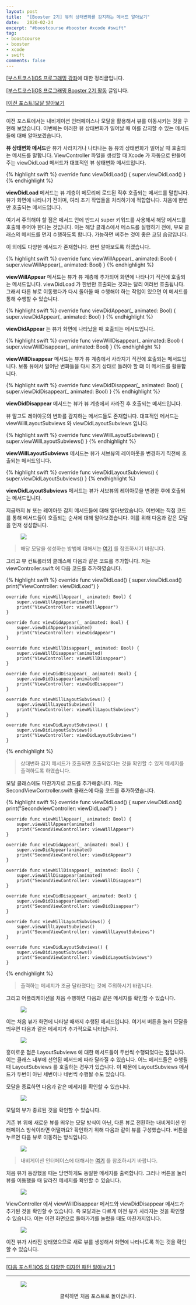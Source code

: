 ```yaml
---
layout: post
title:  "[Booster 2기] 뷰의 상태변화를 감지하는 메서드 알아보기"
date:   2020-02-24
excerpt: "#boostcourse #booster #xcode #swift"
tag:
- boostcourse
- booster
- xcode
- swift
comments: false
---
```


[[부스트코스]iOS 프로그래밍 강좌](https://www.edwith.org/boostcourse-ios/)에 대한 정리글입니다.

[[부스트코스]iOS 프로그래밍 Booster 2기 활동](https://woojin-hwang.github.io/boostcourse-ios/) 글입니다.

[[이전 포스트]모달 알아보기](https://woojin-hwang.github.io/modal/)

---

이전 포스트에서는 내비게이션 인터페이스나 모달을 활용해서 뷰를 이동시키는 것을 구현해 보았습니다. 이번에는 이러한 뷰 상태변화가 일어날 때 이를 감지할 수 있는 메서드들에 대해 알아보겠습니다.

**뷰 상태변화 메서드**란 뷰가 사라지거나 나타나는 등 뷰의 상태변화가 일어날 때 호출되는 메서드를 말합니다. ViewController 파일을 생성할 때 Xcode 가 자동으로 만들어주는 viewDidLoad 메서드가 대표적인 뷰 상태변화 메서드입니다.

{% highlight swift %}
override func viewDidLoad() {
    super.viewDidLoad()
}
{% endhighlight %}

**viewDidLoad** 메서드는 뷰 계층이 메모리에 로드된 직후 호출되는 메서드를 말합니다. 뷰가 화면에 나타나기 전이며, 여러 초기 작업들을 처리하기에 적합합니다. 처음에 한번만 호출되는 메서드입니다.

여기서 주의해야 할 점은 메서드 안에 반드시 super 키워드를 사용해서 해당 메서드를 호출해 주어야 한다는 것입니다. 이는 해당 클래스에서 메소드를 실행하기 전에, 부모 클래스의 메서드를 먼저 수행하도록 합니다. 가능하면 써주는 것이 좋은 코딩 습괍입니다.

이 외에도 다양한 메서드가 존재합니다. 한번 알아보도록 하겠습니다.

{% highlight swift %}
override func viewWillAppear(_ animated: Bool) {
    super.viewWillAppear(_ animated: Bool)
}
{% endhighlight %}

**viewWillAppear** 메서드는 뷰가 뷰 계층에 추가되어 화면에 나타나기 직전에 호출되는 메서드입니다. viewDidLoad 가 한번만 호출되는 것과는 달리 여러번 호출됩니다. 그래서 다른 뷰로 이동했다가 다시 돌아올 때 수행해야 하는 작업이 있으면 이 메서드를 통해 수행할 수 있습니다.

{% highlight swift %}
override func viewDidAppear(_ animated: Bool) {
    super.viewDidAppear(_ animated: Bool)
}
{% endhighlight %}

**viewDidAppear** 는 뷰가 화면에 나타났을 때 호출되는 메서드입니다.

{% highlight swift %}
override func viewWillDisappear(_ animated: Bool) {
    super.viewWillDisappear(_ animated: Bool)
}
{% endhighlight %}

**viewWillDisappear** 메서드는 뷰가 뷰 계층에서 사라지기 직전에 호출되는 메서드입니다. 보통 뷰에서 일어난 변화들을 다시 초기 상태로 돌려야 할 떄 이 메서드를 활용합니다.

{% highlight swift %}
override func viewDidDisappear(_ animated: Bool) {
    super.viewDidDisappear(_ animated: Bool)
}
{% endhighlight %}

**viewDidDisappear** 메서드는 뷰가 뷰 계층에서 사라진 후 호출되는 메서드입니다.

뷰 말고도 레이아웃의 변화를 감지하는 메서드들도 존재합니다. 대표적인 메서드는 viewWillLayoutSubviews 와 viewDidLayoutSubviews 입니다.

{% highlight swift %}
override func viewWillLayoutSubviews() {
    super.viewWillLayoutSubviews()
}
{% endhighlight %}

**viewWillLayoutSubviews** 메서드는 뷰가 서브뷰의 레이아웃을 변경하기 직전에 호출되는 메서드입니다.

{% highlight swift %}
override func viewDidLayoutSubviews() {
    super.viewDidLayoutSubviews()
}
{% endhighlight %}

**viewDidLayoutSubviews** 메서드는 뷰가 서브뷰의 레이아웃을 변경한 후에 호출되는 메서드입니다.

지금까지 뷰 또는 레이아웃 감지 메서드들에 대해 알아보았습니다. 이번에는 직접 코드를 통해 메서드들이 호출되는 순서에 대해 알아보겠습니다. 이를 위해 다음과 같은 모달을 먼저 생성합니다.

<figure>
  <a href="https://raw.githubusercontent.com/woojin-hwang/woojin-hwang.github.io/master/_posts/img/view-behavior/interface.png"><img src="https://raw.githubusercontent.com/woojin-hwang/woojin-hwang.github.io/master/_posts/img/view-behavior/interface.png"></a>
</figure>

> 해당 모달을 생성하는 방법에 대해서는 [여기](https://woojin-hwang.github.io/modal/) 를 참조하시기 바랍니다.

그리고 뷰 컨트롤러의 클래스에 다음과 같은 코드를 추가합니다. 저는 viewController.swift 에 다음 코드를 추가하였습니다.

{% highlight swift %}
override func viewDidLoad() {
        super.viewDidLoad()
        print("ViewController: viewDidLoad")
    }
    
    override func viewWillAppear(_ animated: Bool) {
        super.viewWillAppear(animated)
        print("ViewController: viewWillAppear")
    }
    
    override func viewDidAppear(_ animated: Bool) {
        super.viewDidAppear(animated)
        print("ViewController: viewDidAppear")
    }
    
    override func viewWillDisappear(_ animated: Bool) {
        super.viewWillDisappear(animated)
        print("ViewController: viewWillDisappear")
    }
    
    override func viewDidDisappear(_ animated: Bool) {
        super.viewDidDisappear(animated)
        print("ViewController: viewDidDisappear")
    }
    
    override func viewWillLayoutSubviews() {
        super.viewWillLayoutSubviews()
        print("ViewController: viewWillLayoutSubviews")
    }
    
    override func viewDidLayoutSubviews() {
        super.viewDidLayoutSubviews()
        print("ViewController: viewDidLayoutSubviews")
    }
{% endhighlight %}

> 상태변화 감지 메서드가 호출되면 호출되었다는 것을 확인할 수 있게 메세지를 출력하도록 하였습니다.

모달 클래스에도 마찬가지로 코드를 추가해줍니다. 저는 SecondViewController.swift 클래스에 다음 코드를 추가하였습니다.

{% highlight swift %}
override func viewDidLoad() {
        super.viewDidLoad()
        print("SecondviewController: viewDidLoad")
    }
    
    override func viewWillAppear(_ animated: Bool) {
        super.viewWillAppear(animated)
        print("SecondViewController: viewWillAppear")
    }
    
    override func viewDidAppear(_ animated: Bool) {
        super.viewDidAppear(animated)
        print("SecondViewController: viewDidAppear")
    }
    
    override func viewWillDisappear(_ animated: Bool) {
        super.viewWillDisappear(animated)
        print("SecondViewController: viewWillDisappear")
    }
    
    override func viewDidDisappear(_ animated: Bool) {
        super.viewDidDisappear(animated)
        print("SecondViewController: viewDidDisappear")
    }
    
    override func viewWillLayoutSubviews() {
        super.viewWillLayoutSubviews()
        print("SecondViewController: viewWillLayoutSubviews")
    }
    
    override func viewDidLayoutSubviews() {
        super.viewDidLayoutSubviews()
        print("SecondViewController: viewDidLayoutSubviews")
    }
{% endhighlight %}

> 출력하는 메세지가 조금 달라졌다는 것에 주의하시기 바랍니다.

그리고 어플리케이션을 처음 수행하면 다음과 같은 메세지를 확인할 수 있습니다.

<figure>
  <a href="https://raw.githubusercontent.com/woojin-hwang/woojin-hwang.github.io/master/_posts/img/view-behavior/msg1.png"><img src="https://raw.githubusercontent.com/woojin-hwang/woojin-hwang.github.io/master/_posts/img/view-behavior/msg1.png"></a>
</figure>

이는 처음 뷰가 화면에 나타날 때까지 수행된 메서드입니다. 여기서 버튼을 눌러 모달을 띄우면 다음과 같은 메세지가 추가적으로 나타납니다.

<figure>
  <a href="https://raw.githubusercontent.com/woojin-hwang/woojin-hwang.github.io/master/_posts/img/view-behavior/msg2.png"><img src="https://raw.githubusercontent.com/woojin-hwang/woojin-hwang.github.io/master/_posts/img/view-behavior/msg2.png"></a>
</figure>

흥미로운 점은 LayoutSubviews 에 대한 메서드들이 두번씩 수행되었다는 점입니다. 이는 클래스 내부에 선언된 메서드에 따라 달라질 수 있습니다. 어느 메서드들은 수행될 때 LayoutSubviews 를 호출하는 경우가 있습니다. 이 때문에 LayoutSubviews 메서드가 두번이 아닌 세번이나 네번씩 수행될 수도 있습니다.

모달을 종료하면 다음과 같은 메세지를 확인할 수 있습니다.

<figure>
  <a href="https://raw.githubusercontent.com/woojin-hwang/woojin-hwang.github.io/master/_posts/img/view-behavior/msg3.png"><img src="https://raw.githubusercontent.com/woojin-hwang/woojin-hwang.github.io/master/_posts/img/view-behavior/msg3.png"></a>
</figure>

모달의 뷰가 종료된 것을 확인할 수 있습니다.

기존 뷰 위에 새로운 뷰를 띄우는 모달 방식이 아닌, 다른 뷰로 전환하는 내비게이션 인터페이스 방식이라면 어떨까요? 확인하기 위해 다음과 같이 뷰를 구성했습니다. 버튼을 누르면 다음 뷰로 이동하는 방식입니다.

<figure>
  <a href="https://raw.githubusercontent.com/woojin-hwang/woojin-hwang.github.io/master/_posts/img/view-behavior/interface2.png"><img src="https://raw.githubusercontent.com/woojin-hwang/woojin-hwang.github.io/master/_posts/img/view-behavior/interface2.png"></a>
</figure>

> 내비게이션 인터페이스에 대해서는 [여기](https://woojin-hwang.github.io/navigation-interface) 를 참조하시기 바랍니다.

처음 뷰가 등장했을 때는 당연하게도 동일한 메세지를 출력합니다. 그러나 버튼을 눌러 뷰를 이동했을 때 달라진 메세지를 확인할 수 있습니다.

<figure>
  <a href="https://raw.githubusercontent.com/woojin-hwang/woojin-hwang.github.io/master/_posts/img/view-behavior/msg4.png"><img src="https://raw.githubusercontent.com/woojin-hwang/woojin-hwang.github.io/master/_posts/img/view-behavior/msg4.png"></a>
</figure>

ViewController 에서 viewWillDisappear 메서드와 viewDidDisappear 메서드가 추가된 것을 확인할 수 있습니다. 즉 모달과는 다르게 이전 뷰가 사라지는 것을 확인할 수 있습니다. 이는 이전 화면으로 돌아가기를 눌렀을 때도 마찬가지입니다.

<figure>
  <a href="https://raw.githubusercontent.com/woojin-hwang/woojin-hwang.github.io/master/_posts/img/view-behavior/msg5.png"><img src="https://raw.githubusercontent.com/woojin-hwang/woojin-hwang.github.io/master/_posts/img/view-behavior/msg5.png"></a>
</figure>

이전 뷰가 사라진 상태였으므로 새로 뷰를 생성해서 화면에 나타나도록 하는 것을 확인할 수 있습니다.

---

[[다음 포스트]iOS 의 다양한 디자인 패턴 알아보기 1](https://woojin-hwang.github.io/ios-pattern1/)

---

<figure>
  <a href="https://woojin-hwang.github.io/boostcourse-ios/"><img src="https://raw.githubusercontent.com/woojin-hwang/woojin-hwang.github.io/master/_posts/img/boostcourse/tag.jpg"></a>
</figure>
<center>클릭하면 처음 포스트로 돌아갑니다.</center>